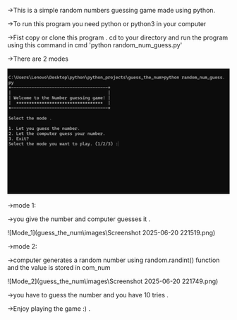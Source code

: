 ->This is a simple random numbers guessing game made using python.

->To run this program you need python or python3 in your computer

->Fist copy or clone this program . cd to your directory and run the program using this command in cmd 'python random_num_guess.py'

->There are 2 modes

![image_1](select_mode.png)

->mode 1:

->you give the number and computer guesses it .

![Mode_1](guess_the_num\images\Screenshot 2025-06-20 221519.png)

->mode 2:

->computer generates a random number using random.randint() function and the value is stored in com_num

![Mode_2](guess_the_num\images\Screenshot 2025-06-20 221749.png)

->you have to guess the number and you have 10 tries .

->Enjoy playing the game :) .
